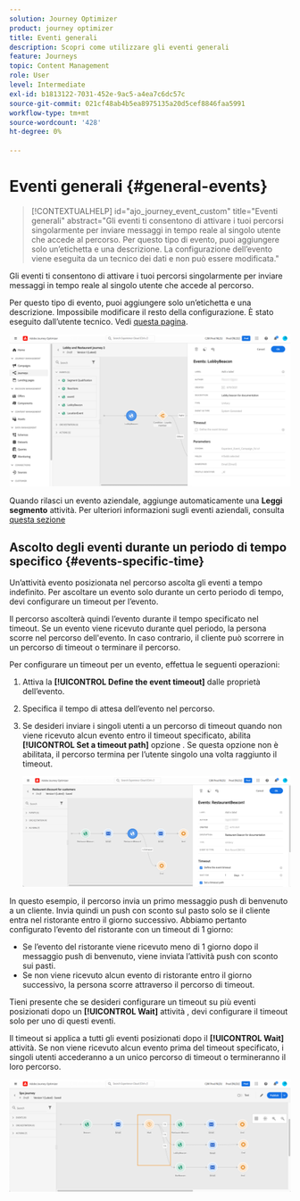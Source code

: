 ```yaml
---
solution: Journey Optimizer
product: journey optimizer
title: Eventi generali
description: Scopri come utilizzare gli eventi generali
feature: Journeys
topic: Content Management
role: User
level: Intermediate
exl-id: b1813122-7031-452e-9ac5-a4ea7c6dc57c
source-git-commit: 021cf48ab4b5ea8975135a20d5cef8846faa5991
workflow-type: tm+mt
source-wordcount: '428'
ht-degree: 0%

---
```


# Eventi generali {#general-events}

>[!CONTEXTUALHELP]
>id="ajo_journey_event_custom"
>title="Eventi generali"
>abstract="Gli eventi ti consentono di attivare i tuoi percorsi singolarmente per inviare messaggi in tempo reale al singolo utente che accede al percorso. Per questo tipo di evento, puoi aggiungere solo un’etichetta e una descrizione. La configurazione dell’evento viene eseguita da un tecnico dei dati e non può essere modificata."

Gli eventi ti consentono di attivare i tuoi percorsi singolarmente per inviare messaggi in tempo reale al singolo utente che accede al percorso.

Per questo tipo di evento, puoi aggiungere solo un’etichetta e una descrizione. Impossibile modificare il resto della configurazione. È stato eseguito dall’utente tecnico. Vedi [questa pagina](../event/about-events.md).

![](assets/general-events.png)

Quando rilasci un evento aziendale, aggiunge automaticamente una **Leggi segmento** attività. Per ulteriori informazioni sugli eventi aziendali, consulta [questa sezione](../event/about-events.md)

## Ascolto degli eventi durante un periodo di tempo specifico {#events-specific-time}

Un’attività evento posizionata nel percorso ascolta gli eventi a tempo indefinito. Per ascoltare un evento solo durante un certo periodo di tempo, devi configurare un timeout per l’evento.

Il percorso ascolterà quindi l’evento durante il tempo specificato nel timeout. Se un evento viene ricevuto durante quel periodo, la persona scorre nel percorso dell&#39;evento. In caso contrario, il cliente può scorrere in un percorso di timeout o terminare il percorso.

Per configurare un timeout per un evento, effettua le seguenti operazioni:

1. Attiva la **[!UICONTROL Define the event timeout]** dalle proprietà dell’evento.

1. Specifica il tempo di attesa dell’evento nel percorso.

1. Se desideri inviare i singoli utenti a un percorso di timeout quando non viene ricevuto alcun evento entro il timeout specificato, abilita **[!UICONTROL Set a timeout path]** opzione . Se questa opzione non è abilitata, il percorso termina per l’utente singolo una volta raggiunto il timeout.

   ![](assets/event-timeout.png)

In questo esempio, il percorso invia un primo messaggio push di benvenuto a un cliente. Invia quindi un push con sconto sul pasto solo se il cliente entra nel ristorante entro il giorno successivo. Abbiamo pertanto configurato l’evento del ristorante con un timeout di 1 giorno:

* Se l’evento del ristorante viene ricevuto meno di 1 giorno dopo il messaggio push di benvenuto, viene inviata l’attività push con sconto sui pasti.
* Se non viene ricevuto alcun evento di ristorante entro il giorno successivo, la persona scorre attraverso il percorso di timeout.

Tieni presente che se desideri configurare un timeout su più eventi posizionati dopo un **[!UICONTROL Wait]** attività , devi configurare il timeout solo per uno di questi eventi.

Il timeout si applica a tutti gli eventi posizionati dopo il **[!UICONTROL Wait]** attività. Se non viene ricevuto alcun evento prima del timeout specificato, i singoli utenti accederanno a un unico percorso di timeout o termineranno il loro percorso.

![](assets/event-timeout-group.png)
